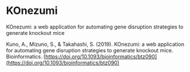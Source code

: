 # KOnezumi
KOnezumi: a web application for automating gene disruption strategies to generate knockout mice

Kuno, A., Mizuno, S., & Takahashi, S. (2019). KOnezumi: a web application for automating gene disruption strategies to generate knockout mice. Bioinformatics.
[https://doi.org/10.1093/bioinformatics/btz090](https://doi.org/10.1093/bioinformatics/btz090)

